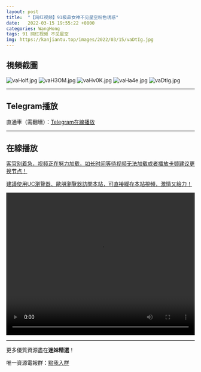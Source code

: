 ```yaml
---
layout: post
title:  "【网红视频】91极品女神不见星空粉色诱惑"
date:   2022-03-15 19:55:22 +0800
categories: WangHong
tags: 91 网红视频 不见星空
img: https://kanjiantu.top/images/2022/03/15/vaDtIg.jpg
---
```



## 視頻截圖

![vaHolf.jpg](https://kanjiantu.top/images/2022/03/15/vaHolf.jpg)
![vaH3OM.jpg](https://kanjiantu.top/images/2022/03/15/vaH3OM.jpg)
![vaHv0K.jpg](https://kanjiantu.top/images/2022/03/15/vaHv0K.jpg)
![vaHa4e.jpg](https://kanjiantu.top/images/2022/03/15/vaHa4e.jpg)
![vaDtIg.jpg](https://kanjiantu.top/images/2022/03/15/vaDtIg.jpg)

* * *
## Telegram播放

直通車（需翻墻）：[Telegram在線播放](https://t.me/mimeijingxuan/52)

* * *
## 在線播放
<u>客官别着急，视频正在努力加载，如长时间等待视频无法加载或者播放卡顿建议更换节点！</u>

<u>建議使用UC瀏覽器、歐朋瀏覽器訪問本站，可直接緩存本站視頻，激情又給力！</u>
<center><video src="https://publer.io/uploads/tmp/1648039740-24786-0795-6101/1a5020e01a1298cea00044c23808675d.mp4" width="100%" height="380px"  controls="controls"></video></center>

* * *
更多優質資源盡在**迷妹精選**！

唯一資源電報群：[點我入群](https://t.me/mimeijingxuan)


